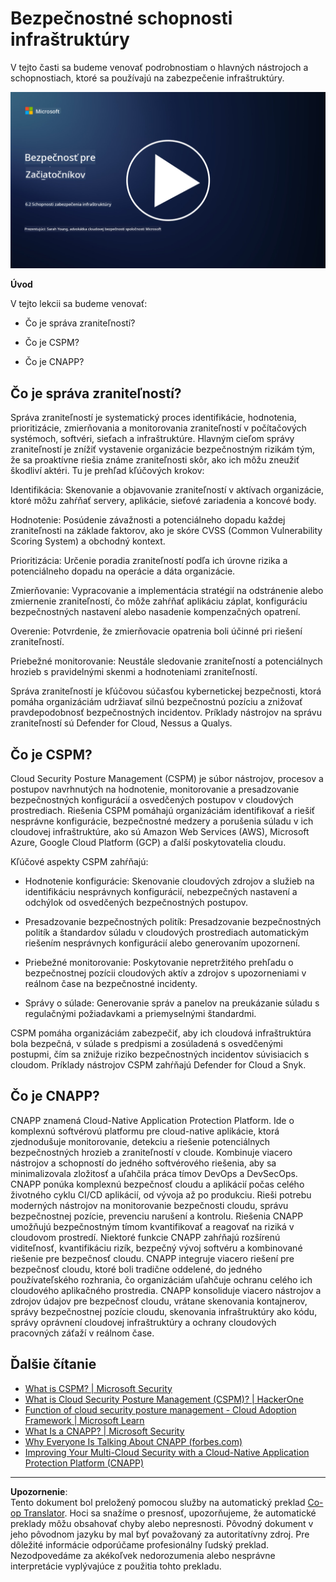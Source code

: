 <!--
CO_OP_TRANSLATOR_METADATA:
{
  "original_hash": "7d79ba0e7668b3bdae1fba7aa047f6c0",
  "translation_date": "2025-09-04T00:15:45+00:00",
  "source_file": "6.2 Infrastructure security capabilities.md",
  "language_code": "sk"
}
-->
# Bezpečnostné schopnosti infraštruktúry

V tejto časti sa budeme venovať podrobnostiam o hlavných nástrojoch a schopnostiach, ktoré sa používajú na zabezpečenie infraštruktúry.

[![Pozrite si video](../../translated_images/6-2_placeholder.f7538e1d434bd1ef305625337af1f71c49c86582d6f2d5dbc0d349cae2086e01.sk.png)](https://learn-video.azurefd.net/vod/player?id=cc87bbae-0fea-4899-9f09-868724719b96)

**Úvod**

V tejto lekcii sa budeme venovať:

- Čo je správa zraniteľností?

- Čo je CSPM?

- Čo je CNAPP?

## Čo je správa zraniteľností?

Správa zraniteľností je systematický proces identifikácie, hodnotenia, prioritizácie, zmierňovania a monitorovania zraniteľností v počítačových systémoch, softvéri, sieťach a infraštruktúre. Hlavným cieľom správy zraniteľností je znížiť vystavenie organizácie bezpečnostným rizikám tým, že sa proaktívne riešia známe zraniteľnosti skôr, ako ich môžu zneužiť škodliví aktéri. Tu je prehľad kľúčových krokov:

Identifikácia: Skenovanie a objavovanie zraniteľností v aktívach organizácie, ktoré môžu zahŕňať servery, aplikácie, sieťové zariadenia a koncové body.

Hodnotenie: Posúdenie závažnosti a potenciálneho dopadu každej zraniteľnosti na základe faktorov, ako je skóre CVSS (Common Vulnerability Scoring System) a obchodný kontext.

Prioritizácia: Určenie poradia zraniteľností podľa ich úrovne rizika a potenciálneho dopadu na operácie a dáta organizácie.

Zmierňovanie: Vypracovanie a implementácia stratégií na odstránenie alebo zmiernenie zraniteľností, čo môže zahŕňať aplikáciu záplat, konfiguráciu bezpečnostných nastavení alebo nasadenie kompenzačných opatrení.

Overenie: Potvrdenie, že zmierňovacie opatrenia boli účinné pri riešení zraniteľností.

Priebežné monitorovanie: Neustále sledovanie zraniteľností a potenciálnych hrozieb s pravidelnými skenmi a hodnoteniami zraniteľností.

Správa zraniteľností je kľúčovou súčasťou kybernetickej bezpečnosti, ktorá pomáha organizáciám udržiavať silnú bezpečnostnú pozíciu a znižovať pravdepodobnosť bezpečnostných incidentov. Príklady nástrojov na správu zraniteľností sú Defender for Cloud, Nessus a Qualys.

## Čo je CSPM?

Cloud Security Posture Management (CSPM) je súbor nástrojov, procesov a postupov navrhnutých na hodnotenie, monitorovanie a presadzovanie bezpečnostných konfigurácií a osvedčených postupov v cloudových prostrediach. Riešenia CSPM pomáhajú organizáciám identifikovať a riešiť nesprávne konfigurácie, bezpečnostné medzery a porušenia súladu v ich cloudovej infraštruktúre, ako sú Amazon Web Services (AWS), Microsoft Azure, Google Cloud Platform (GCP) a ďalší poskytovatelia cloudu.

Kľúčové aspekty CSPM zahŕňajú:

- Hodnotenie konfigurácie: Skenovanie cloudových zdrojov a služieb na identifikáciu nesprávnych konfigurácií, nebezpečných nastavení a odchýlok od osvedčených bezpečnostných postupov.

- Presadzovanie bezpečnostných politík: Presadzovanie bezpečnostných politík a štandardov súladu v cloudových prostrediach automatickým riešením nesprávnych konfigurácií alebo generovaním upozornení.

- Priebežné monitorovanie: Poskytovanie nepretržitého prehľadu o bezpečnostnej pozícii cloudových aktív a zdrojov s upozorneniami v reálnom čase na bezpečnostné incidenty.

- Správy o súlade: Generovanie správ a panelov na preukázanie súladu s regulačnými požiadavkami a priemyselnými štandardmi.

CSPM pomáha organizáciám zabezpečiť, aby ich cloudová infraštruktúra bola bezpečná, v súlade s predpismi a zosúladená s osvedčenými postupmi, čím sa znižuje riziko bezpečnostných incidentov súvisiacich s cloudom. Príklady nástrojov CSPM zahŕňajú Defender for Cloud a Snyk.

## Čo je CNAPP?

CNAPP znamená Cloud-Native Application Protection Platform. Ide o komplexnú softvérovú platformu pre cloud-native aplikácie, ktorá zjednodušuje monitorovanie, detekciu a riešenie potenciálnych bezpečnostných hrozieb a zraniteľností v cloude. Kombinuje viacero nástrojov a schopností do jedného softvérového riešenia, aby sa minimalizovala zložitosť a uľahčila práca tímov DevOps a DevSecOps. CNAPP ponúka komplexnú bezpečnosť cloudu a aplikácií počas celého životného cyklu CI/CD aplikácií, od vývoja až po produkciu. Rieši potrebu moderných nástrojov na monitorovanie bezpečnosti cloudu, správu bezpečnostnej pozície, prevenciu narušení a kontrolu. Riešenia CNAPP umožňujú bezpečnostným tímom kvantifikovať a reagovať na riziká v cloudovom prostredí. Niektoré funkcie CNAPP zahŕňajú rozšírenú viditeľnosť, kvantifikáciu rizík, bezpečný vývoj softvéru a kombinované riešenie pre bezpečnosť cloudu. CNAPP integruje viacero riešení pre bezpečnosť cloudu, ktoré boli tradične oddelené, do jedného používateľského rozhrania, čo organizáciám uľahčuje ochranu celého ich cloudového aplikačného prostredia. CNAPP konsoliduje viacero nástrojov a zdrojov údajov pre bezpečnosť cloudu, vrátane skenovania kontajnerov, správy bezpečnostnej pozície cloudu, skenovania infraštruktúry ako kódu, správy oprávnení cloudovej infraštruktúry a ochrany cloudových pracovných záťaží v reálnom čase.

## Ďalšie čítanie
- [What is CSPM? | Microsoft Security](https://www.microsoft.com/security/business/security-101/what-is-cspm?WT.mc_id=academic-96948-sayoung)
- [What is Cloud Security Posture Management (CSPM)? | HackerOne](https://www.hackerone.com/knowledge-center/what-cloud-security-posture-management)
- [Function of cloud security posture management - Cloud Adoption Framework | Microsoft Learn](https://learn.microsoft.com/azure/cloud-adoption-framework/organize/cloud-security-posture-management?WT.mc_id=academic-96948-sayoung)
- [What Is a CNAPP? | Microsoft Security](https://www.microsoft.com/security/business/security-101/what-is-cnapp?WT.mc_id=academic-96948-sayoung)
- [Why Everyone Is Talking About CNAPP (forbes.com)](https://www.forbes.com/sites/forbestechcouncil/2021/12/10/why-everyone-is-talking-about-cnapp/?sh=567275ca1549)
- [Improving Your Multi-Cloud Security with a Cloud-Native Application Protection Platform (CNAPP)](https://www.youtube.com/watch?v=5w42kQ_QjZg&t=212s)

---

**Upozornenie**:  
Tento dokument bol preložený pomocou služby na automatický preklad [Co-op Translator](https://github.com/Azure/co-op-translator). Hoci sa snažíme o presnosť, upozorňujeme, že automatické preklady môžu obsahovať chyby alebo nepresnosti. Pôvodný dokument v jeho pôvodnom jazyku by mal byť považovaný za autoritatívny zdroj. Pre dôležité informácie odporúčame profesionálny ľudský preklad. Nezodpovedáme za akékoľvek nedorozumenia alebo nesprávne interpretácie vyplývajúce z použitia tohto prekladu.